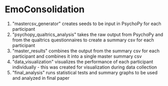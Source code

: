 # EmoConsolidation

1. "mastercsv_generator" creates seeds to be input in PsychoPy for each participant
2. "psychopy_qualtrics_analysis" takes the raw output from PsychoPy and from the qualtrics questionnaires to create a summary csv for each participant
3. "master_results" combines the output from the summary csv for each participant and combines it into a single master summary csv
4. "data_visualization" visualizes the performance of each participant individually - this was created for visualization during data collection
5. "final_analysis" runs statistical tests and summary graphs to be used and analyzed in final paper
